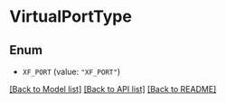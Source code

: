 # VirtualPortType

## Enum


* `XF_PORT` (value: `"XF_PORT"`)


[[Back to Model list]](../README.md#documentation-for-models) [[Back to API list]](../README.md#documentation-for-api-endpoints) [[Back to README]](../README.md)



